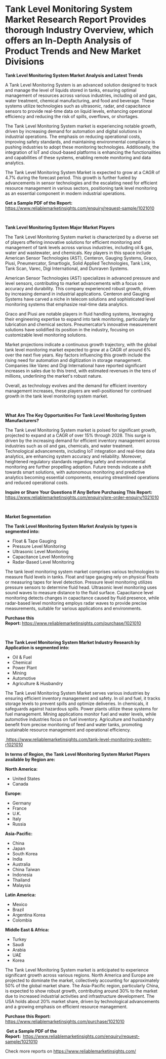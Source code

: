 <p><h1>Tank Level Monitoring System Market Research Report Provides thorough Industry Overview, which offers an In-Depth Analysis of Product Trends and New Market Divisions</h1></p><p><strong>Tank Level Monitoring System Market Analysis and Latest Trends</strong></p>
<p><p>A Tank Level Monitoring System is an advanced solution designed to track and manage the level of liquids stored in tanks, ensuring optimal management of resources across various industries, including oil and gas, water treatment, chemical manufacturing, and food and beverage. These systems utilize technologies such as ultrasonic, radar, and capacitance sensors to provide real-time data on liquid levels, enhancing operational efficiency and reducing the risk of spills, overflows, or shortages.</p><p>The Tank Level Monitoring System market is experiencing notable growth, driven by increasing demand for automation and digital solutions in industrial operations. The emphasis on reducing operational costs, improving safety standards, and maintaining environmental compliance is pushing industries to adopt these monitoring technologies. Additionally, the integration of IoT and cloud-based platforms is enhancing the functionalities and capabilities of these systems, enabling remote monitoring and data analytics.</p><p>The Tank Level Monitoring System Market is expected to grow at a CAGR of 4.7% during the forecast period. This growth is further fueled by advancements in sensor technologies and the escalating need for efficient resource management in various sectors, positioning tank level monitoring as an essential component in modern industrial operations.</p></p>
<p><strong>Get a Sample PDF of the Report:&nbsp;</strong> <a href="https://www.reliablemarketinsights.com/enquiry/request-sample/1021010?utm_campaign=3047&utm_medium=2&utm_source=Github&utm_content=ia&utm_term=09042025&utm_id=tank-level-monitoring-system">https://www.reliablemarketinsights.com/enquiry/request-sample/1021010</a></p>
<p>&nbsp;</p>
<p><strong>Tank Level Monitoring System Major Market Players</strong></p>
<p><p>The Tank Level Monitoring System market is characterized by a diverse set of players offering innovative solutions for efficient monitoring and management of tank levels across various industries, including oil & gas, water and wastewater, and chemicals. Key players in this space include American Sensor Technologies (AST), Centeron, Gauging Systems, Graco, Piusi, Pneumercator, Smartlogix, Solid Applied Technologies, Tank Link, Tank Scan, Varec, Digi International, and Dunraven Systems.</p><p>American Sensor Technologies (AST) specializes in advanced pressure and level sensors, contributing to market advancements with a focus on accuracy and durability. This company experienced robust growth, driven by increasing demand in industrial applications. Centeron and Gauging Systems have carved a niche in telecom solutions and sophisticated level monitoring systems that emphasize real-time data analytics.</p><p>Graco and Piusi are notable players in fluid handling systems, leveraging their engineering expertise to expand into tank monitoring, particularly for lubrication and chemical sectors. Pneumercator’s innovative measurement solutions have solidified its position in the industry, focusing on customizable level monitoring solutions.</p><p>Market projections indicate a continuous growth trajectory, with the global tank level monitoring market expected to grow at a CAGR of around 6% over the next five years. Key factors influencing this growth include the rising need for automation and digitization in storage management. Companies like Varec and Digi International have reported significant increases in sales due to this trend, with estimated revenues in the tens of millions, underlining the market's robust nature.</p><p>Overall, as technology evolves and the demand for efficient inventory management increases, these players are well-positioned for continued growth in the tank level monitoring system market.</p></p>
<p>&nbsp;</p>
<p><strong>What Are The Key Opportunities For Tank Level Monitoring System Manufacturers?</strong></p>
<p><p>The Tank Level Monitoring System market is poised for significant growth, projected to expand at a CAGR of over 15% through 2028. This surge is driven by the increasing demand for efficient inventory management across industries such as oil and gas, chemicals, and water treatment. Technological advancements, including IoT integration and real-time data analytics, are enhancing system accuracy and reliability. Moreover, heightened regulatory standards regarding safety and environmental monitoring are further propelling adoption. Future trends indicate a shift towards smart solutions, with autonomous monitoring and predictive analytics becoming essential components, ensuring streamlined operations and reduced operational costs.</p></p>
<p><strong>Inquire or Share Your Questions If Any Before Purchasing This Report:</strong> <a href="https://www.reliablemarketinsights.com/enquiry/pre-order-enquiry/1021010?utm_campaign=3047&utm_medium=2&utm_source=Github&utm_content=ia&utm_term=09042025&utm_id=tank-level-monitoring-system">https://www.reliablemarketinsights.com/enquiry/pre-order-enquiry/1021010</a></p>
<p>&nbsp;</p>
<p><strong>Market Segmentation</strong></p>
<p><strong>The Tank Level Monitoring System Market Analysis by types is segmented into:</strong></p>
<p><ul><li>Float & Tape Gauging</li><li>Pressure Level Monitoring</li><li>Ultrasonic Level Monitoring</li><li>Capacitance Level Monitoring</li><li>Radar-Based Level Monitoring</li></ul></p>
<p><p>The tank level monitoring system market comprises various technologies to measure fluid levels in tanks. Float and tape gauging rely on physical floats or measuring tapes for level detection. Pressure level monitoring utilizes pressure sensors to determine fluid head. Ultrasonic level monitoring uses sound waves to measure distance to the fluid surface. Capacitance level monitoring detects changes in capacitance caused by fluid presence, while radar-based level monitoring employs radar waves to provide precise measurements, suitable for various applications and environments.</p></p>
<p><strong>Purchase this Report:&nbsp;</strong><a href="https://www.reliablemarketinsights.com/purchase/1021010?utm_campaign=3047&utm_medium=2&utm_source=Github&utm_content=ia&utm_term=09042025&utm_id=tank-level-monitoring-system">https://www.reliablemarketinsights.com/purchase/1021010</a></p>
<p>&nbsp;</p>
<p><strong>The Tank Level Monitoring System Market Industry Research by Application is segmented into:</strong></p>
<p><ul><li>Oil & Fuel</li><li>Chemical</li><li>Power Plant</li><li>Mining</li><li>Automotive</li><li>Agriculture & Husbandry</li></ul></p>
<p><p>The Tank Level Monitoring System Market serves various industries by ensuring efficient inventory management and safety. In oil and fuel, it tracks storage levels to prevent spills and optimize deliveries. In chemicals, it safeguards against hazardous spills. Power plants utilize these systems for fuel management. Mining applications monitor fuel and water levels, while automotive industries focus on fuel inventory. Agriculture and husbandry benefit from precise monitoring of feed and water tanks, promoting sustainable resource management and operational efficiency.</p></p>
<p><a href="https://www.reliablemarketinsights.com/tank-level-monitoring-system-r1021010?utm_campaign=3047&utm_medium=2&utm_source=Github&utm_content=ia&utm_term=09042025&utm_id=tank-level-monitoring-system">&nbsp;https://www.reliablemarketinsights.com/tank-level-monitoring-system-r1021010</a></p>
<p><strong>In terms of Region, the Tank Level Monitoring System Market Players available by Region are:</strong></p>
<p>
    <p> <strong> North America: </strong>
        <ul>
            <li>United States</li>
            <li>Canada</li>
        </ul>
        </p> 
    <p> <strong> Europe: </strong>
        <ul>
            <li>Germany</li>
            <li>France</li>
            <li>U.K.</li>
            <li>Italy</li>
            <li>Russia</li>
        </ul>
        </p> 
    <p> <strong> Asia-Pacific: </strong>
        <ul>
            <li>China</li>
            <li>Japan</li>
            <li>South Korea</li>
            <li>India</li>
            <li>Australia</li>
            <li>China Taiwan</li>
            <li>Indonesia</li>
            <li>Thailand</li>
            <li>Malaysia</li>
        </ul>
        </p> 
    <p> <strong> Latin America: </strong>
        <ul>
            <li>Mexico</li>
            <li>Brazil</li>
            <li>Argentina Korea</li>
            <li>Colombia</li>
        </ul>
        </p> 
    <p> <strong> Middle East & Africa: </strong>
        <ul>
            <li>Turkey</li>
            <li>Saudi</li>
            <li>Arabia</li>
            <li>UAE</li>
            <li>Korea</li>
        </ul>
    </p>
    </p>
<p><p>The Tank Level Monitoring System market is anticipated to experience significant growth across various regions. North America and Europe are projected to dominate the market, collectively accounting for approximately 50% of the global market share. The Asia-Pacific region, particularly China, is expected to show robust growth, contributing around 30% to the market due to increased industrial activities and infrastructure development. The USA holds about 20% market share, driven by technological advancements and a growing emphasis on efficient resource management.</p></p>
<p><strong>Purchase this Report: </strong><a href="https://www.reliablemarketinsights.com/purchase/1021010?utm_campaign=3047&utm_medium=2&utm_source=Github&utm_content=ia&utm_term=09042025&utm_id=tank-level-monitoring-system">https://www.reliablemarketinsights.com/purchase/1021010</a></p>
<p>&nbsp;<strong>Get a Sample PDF of the Report:&nbsp;&nbsp;</strong><a href="https://www.reliablemarketinsights.com/enquiry/request-sample/1021010?utm_campaign=3047&utm_medium=2&utm_source=Github&utm_content=ia&utm_term=09042025&utm_id=tank-level-monitoring-system">https://www.reliablemarketinsights.com/enquiry/request-sample/1021010</a></p>
<p><strong></strong></p>
<p>Check more reports on <a href="https://www.reliablemarketinsights.com/?utm_campaign=3047&utm_medium=2&utm_source=Github&utm_content=ia&utm_term=09042025&utm_id=tank-level-monitoring-system">https://www.reliablemarketinsights.com/</a></p>